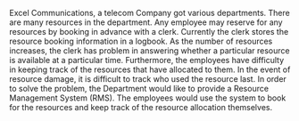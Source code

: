 Excel Communications, a telecom Company got various departments. There are many resources in the department. Any employee may reserve for any resources by booking in advance with a clerk. Currently the clerk stores the resource booking information in a logbook. As the number of resources increases, the clerk has problem in answering whether a particular resource is available at a particular time. Furthermore, the employees have difficulty in keeping track of the resources that have allocated to them. In the event of resource damage, it is difficult to track who used the resource last. In order to solve the problem, the Department would like to provide a Resource Management System (RMS). The employees would use the system to book for the resources and keep track of the resource allocation themselves.
